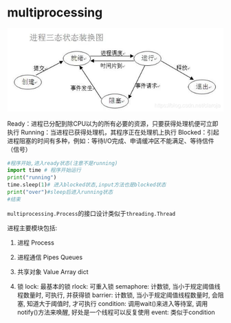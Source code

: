 # multiprocessing




![](./multiprocessing/1.png)

Ready：进程已分配到除CPU以为的所有必要的资源，只要获得处理机便可立即执行
Running：当进程已获得处理机，其程序正在处理机上执行
Blocked：引起进程阻塞的时间有多种，例如：等待I/O完成、申请缓冲区不能满足、等待信件（信号）

```python
#程序开始,进入ready状态(注意不是running)
import time # 程序开始运行
print("running")
time.sleep(1)# 进入blocked状态,input方法也是blocked状态
print("over")#sleep后进入running状态
#结束
```

`multiprocessing.Process`的接口设计类似于`threading.Thread`

进程主要模块包括:

1. 进程
Process

2. 进程通信
Pipes
Queues

3. 共享对象
Value
Array
dict

4. 锁
lock: 最基本的锁
rlock: 可重入锁
semaphore: 计数锁, 当小于规定阈值线程数量时, 可执行, 并获得锁
barrier: 计数锁, 当小于规定阈值线程数量时, 会阻塞, 知道大于阈值时, 才可执行
condition: 调用wait()来进入等待室, 调用notify()方法来唤醒, 好处是一个线程可以反复使用
event: 类似于condition
